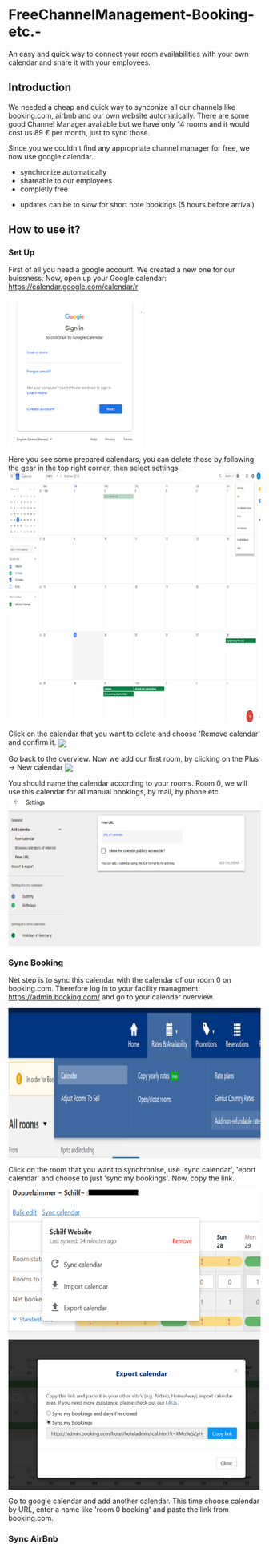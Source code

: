 ﻿# FreeChannelManagement-Booking-etc.-
An easy and quick way to connect your room availabilities with your own calendar and share it with your employees.

## Introduction 
We needed a cheap and quick way to synconize all our channels like booking.com, airbnb and our own website automatically.
There are some good Channel Manager available but we have only 14 rooms and it would cost us 89 € per month, just to sync those.

Since you we couldn't find any appropriate channel manager for free, we now use google calendar. 
+ synchronize automatically
+ shareable to our employees
+ completly free
- updates can be to slow for short note bookings (5 hours before arrival)

## How to use it?

### Set Up

First of all you need a google account. We created a new one for our buissness.
Now, open up your Google calendar: https://calendar.google.com/calendar/r

<img align="center" height="300" src="https://github.com/DanielBuerger/FreeChannelManagement-Booking-etc.-/blob/master/Images/login%20eng.PNG">

Here you see some prepared calendars, you can delete those by following the gear in the top right corner, then select settings.
<img align="center" height="500" src="https://github.com/DanielBuerger/FreeChannelManagement-Booking-etc.-/blob/master/Images/calendarstart.PNG">

Click on the calendar that you want to delete and choose 'Remove calendar' and confirm it.
<img align="center" height="300" src="https://github.com/DanielBuerger/FreeChannelManagement-Booking-etc.-/blob/master/Images/deletecalendar.PNG">

Go back to the overview. Now we add our first room, by clicking on the Plus -> New calendar
<img align="center" height="300" src="https://github.com/DanielBuerger/FreeChannelManagement-Booking-etc.-/blob/master/Images/addnewcalender.PNG">

You should name the calendar according to your rooms. Room 0, we will use this calendar for all manual bookings, by mail, by phone etc. 
<img align="center" height="300" src="https://github.com/DanielBuerger/FreeChannelManagement-Booking-etc.-/blob/master/Images/addcalendar.PNG">


### Sync Booking

Net step is to sync this calendar with the calendar of our room 0 on booking.com. Therefore log in to your facility managment: https://admin.booking.com/ and go to your calendar overview.

<img align="center" height="300" src="https://github.com/DanielBuerger/FreeChannelManagement-Booking-etc.-/blob/master/Images/bookingmenu.PNG">

Click on the room that you want to synchronise, use 'sync calendar', 'eport calendar' and choose to just 'sync my bookings'. Now, copy the link.

<img align="center" height="300" src="https://github.com/DanielBuerger/FreeChannelManagement-Booking-etc.-/blob/master/Images/importcalendar.PNG"><img align="center" height="300" src="https://github.com/DanielBuerger/FreeChannelManagement-Booking-etc.-/blob/master/Images/eportcalendar2.PNG">

Go to google calendar and add another calendar. This time choose calendar by URL, enter a name like 'room 0 booking' and paste the link from booking.com.





### Sync AirBnb
